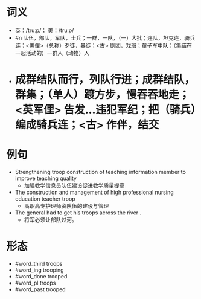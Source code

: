 # 词义
- 英：/truːp/； 美：/truːp/
- #n 队伍，部队，军队，士兵；一群，一队，（一）大批；连队，坦克连，骑兵连；<美俚>（总称）歹徒，暴徒；<古> 剧团，戏班；童子军中队；（集结在一起活动的）一群人（动物）人
- # 成群结队而行，列队行进；成群结队，群集；（单人）踱方步，慢吞吞地走；<英军俚> 告发...违犯军纪；把（骑兵）编成骑兵连；<古> 作伴，结交
# 例句
- Strengthening troop construction of teaching information member to improve teaching quality
	- 加强教学信息员队伍建设促进教学质量提高
- The construction and management of high professional nursing education teacher troop
	- 高职高专护理师资队伍的建设与管理
- The general had to get his troops across the river .
	- 将军必须让部队过河。
# 形态
- #word_third troops
- #word_ing trooping
- #word_done trooped
- #word_pl troops
- #word_past trooped

